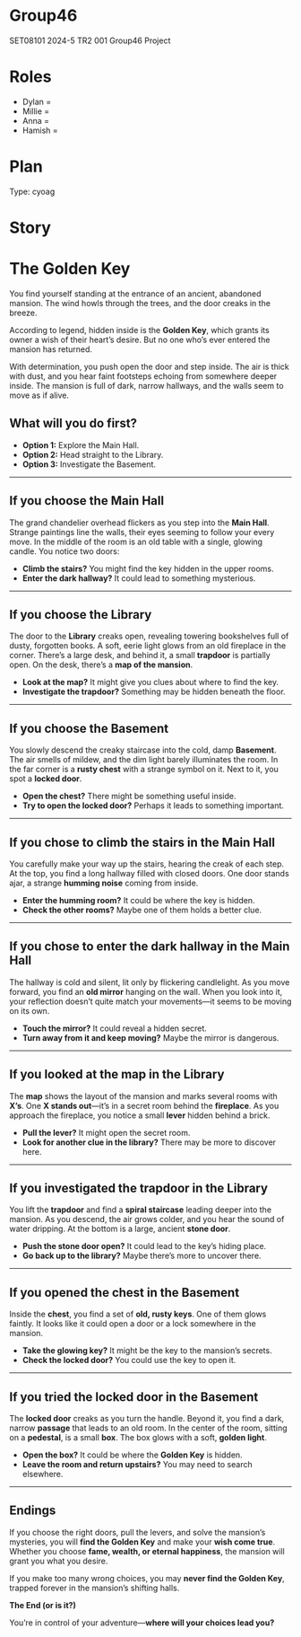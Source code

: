 # Group46
SET08101 2024-5 TR2 001 Group46 Project


# Roles

- Dylan = 
- Millie =
- Anna = 
- Hamish =



# Plan

Type: cyoag 




# Story

# The Golden Key

You find yourself standing at the entrance of an ancient, abandoned mansion. The wind howls through the trees, and the door creaks in the breeze.

According to legend, hidden inside is the **Golden Key**, which grants its owner a wish of their heart’s desire. But no one who’s ever entered the mansion has returned.

With determination, you push open the door and step inside. The air is thick with dust, and you hear faint footsteps echoing from somewhere deeper inside. The mansion is full of dark, narrow hallways, and the walls seem to move as if alive.

## What will you do first?

- **Option 1:** Explore the Main Hall.
- **Option 2:** Head straight to the Library.
- **Option 3:** Investigate the Basement.

---

## If you choose the Main Hall

The grand chandelier overhead flickers as you step into the **Main Hall**. Strange paintings line the walls, their eyes seeming to follow your every move. In the middle of the room is an old table with a single, glowing candle. You notice two doors:

- **Climb the stairs?** You might find the key hidden in the upper rooms.
- **Enter the dark hallway?** It could lead to something mysterious.

---

## If you choose the Library

The door to the **Library** creaks open, revealing towering bookshelves full of dusty, forgotten books. A soft, eerie light glows from an old fireplace in the corner. There’s a large desk, and behind it, a small **trapdoor** is partially open. On the desk, there’s a **map of the mansion**.

- **Look at the map?** It might give you clues about where to find the key.
- **Investigate the trapdoor?** Something may be hidden beneath the floor.

---

## If you choose the Basement

You slowly descend the creaky staircase into the cold, damp **Basement**. The air smells of mildew, and the dim light barely illuminates the room. In the far corner is a **rusty chest** with a strange symbol on it. Next to it, you spot a **locked door**.

- **Open the chest?** There might be something useful inside.
- **Try to open the locked door?** Perhaps it leads to something important.

---

## If you chose to climb the stairs in the Main Hall

You carefully make your way up the stairs, hearing the creak of each step. At the top, you find a long hallway filled with closed doors. One door stands ajar, a strange **humming noise** coming from inside.

- **Enter the humming room?** It could be where the key is hidden.
- **Check the other rooms?** Maybe one of them holds a better clue.

---

## If you chose to enter the dark hallway in the Main Hall

The hallway is cold and silent, lit only by flickering candlelight. As you move forward, you find an **old mirror** hanging on the wall. When you look into it, your reflection doesn’t quite match your movements—it seems to be moving on its own.

- **Touch the mirror?** It could reveal a hidden secret.
- **Turn away from it and keep moving?** Maybe the mirror is dangerous.

---

## If you looked at the map in the Library

The **map** shows the layout of the mansion and marks several rooms with **X’s**. One **X stands out**—it’s in a secret room behind the **fireplace**. As you approach the fireplace, you notice a small **lever** hidden behind a brick.

- **Pull the lever?** It might open the secret room.
- **Look for another clue in the library?** There may be more to discover here.

---

## If you investigated the trapdoor in the Library

You lift the **trapdoor** and find a **spiral staircase** leading deeper into the mansion. As you descend, the air grows colder, and you hear the sound of water dripping. At the bottom is a large, ancient **stone door**.

- **Push the stone door open?** It could lead to the key’s hiding place.
- **Go back up to the library?** Maybe there’s more to uncover there.

---

## If you opened the chest in the Basement

Inside the **chest**, you find a set of **old, rusty keys**. One of them glows faintly. It looks like it could open a door or a lock somewhere in the mansion.

- **Take the glowing key?** It might be the key to the mansion’s secrets.
- **Check the locked door?** You could use the key to open it.

---

## If you tried the locked door in the Basement

The **locked door** creaks as you turn the handle. Beyond it, you find a dark, narrow **passage** that leads to an old room. In the center of the room, sitting on a **pedestal**, is a small **box**. The box glows with a soft, **golden light**.

- **Open the box?** It could be where the **Golden Key** is hidden.
- **Leave the room and return upstairs?** You may need to search elsewhere.

---

## Endings

If you choose the right doors, pull the levers, and solve the mansion’s mysteries, you will **find the Golden Key** and make your **wish come true**. Whether you choose **fame, wealth, or eternal happiness**, the mansion will grant you what you desire.

If you make too many wrong choices, you may **never find the Golden Key**, trapped forever in the mansion’s shifting halls.

**The End (or is it?)**

You’re in control of your adventure—**where will your choices lead you?**
